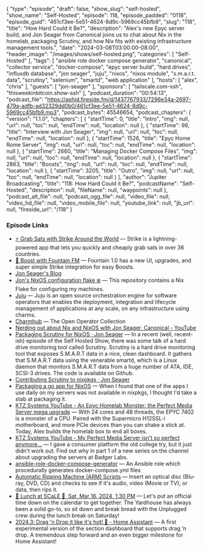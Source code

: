 {
  "type": "episode",
  "draft": false,
  "show_slug": "self-hosted",
  "show_name": "Self-Hosted",
  "episode": 118,
  "episode_padded": "0118",
  "episode_guid": "461cf3ee-5e51-4624-8d9c-5969cc45bfb9",
  "slug": "118",
  "title": "How Hard Could it Be?",
  "description": "Alex's new Epyc server build, and Jon Seager from Canonical joins us to chat about Nix in the homelab, packaging Scrutiny, and how Nix fits with existing infrastructure management tools.",
  "date": "2024-03-08T03:00:00-08:00",
  "header_image": "/images/shows/self-hosted.png",
  "categories": [
    "Self-Hosted"
  ],
  "tags": [
    "ansible role docker compose generator",
    "canonical",
    "collector service",
    "docker-compose",
    "epyc server build",
    "hard drives",
    "influxdb database",
    "jon seager",
    "juju",
    "nixos",
    "nixos module",
    "s.m.a.r.t. data",
    "scrutiny",
    "selenium",
    "smartd",
    "web application"
  ],
  "hosts": [
    "alex",
    "chris"
  ],
  "guests": [
    "jon-seager"
  ],
  "sponsors": [
    "tailscale.com-ssh",
    "thisweekinbitcoin.show-ssh"
  ],
  "podcast_duration": "00:54:13",
  "podcast_file": "https://aphid.fireside.fm/d/1437767933/7296e34a-2697-479a-adfb-ad32329dd0b0/461cf3ee-5e51-4624-8d9c-5969cc45bfb9.mp3",
  "podcast_bytes": 45546654,
  "podcast_chapters": {
    "version": "1.1.0",
    "chapters": [
      {
        "startTime": 0,
        "title": "Intro",
        "img": null,
        "url": null,
        "toc": null,
        "endTime": null,
        "location": null
      },
      {
        "startTime": 98,
        "title": "Interview with Jon Seager",
        "img": null,
        "url": null,
        "toc": null,
        "endTime": null,
        "location": null
      },
      {
        "startTime": 1526,
        "title": "Epyc Home Rome Server",
        "img": null,
        "url": null,
        "toc": null,
        "endTime": null,
        "location": null
      },
      {
        "startTime": 2660,
        "title": "Managing Docker Compose Files",
        "img": null,
        "url": null,
        "toc": null,
        "endTime": null,
        "location": null
      },
      {
        "startTime": 2863,
        "title": "Boosts",
        "img": null,
        "url": null,
        "toc": null,
        "endTime": null,
        "location": null
      },
      {
        "startTime": 3205,
        "title": "Outro",
        "img": null,
        "url": null,
        "toc": null,
        "endTime": null,
        "location": null
      }
    ],
    "author": "Jupiter Broadcasting",
    "title": "118: How Hard Could it Be?",
    "podcastName": "Self-Hosted",
    "description": null,
    "fileName": null,
    "waypoints": null
  },
  "podcast_alt_file": null,
  "podcast_ogg_file": null,
  "video_file": null,
  "video_hd_file": null,
  "video_mobile_file": null,
  "youtube_link": null,
  "jb_url": null,
  "fireside_url": "/118"
}


### Episode Links

  * [⚡ Grab Sats with Strike Around the World](https://strike.me/download/ "⚡ Grab Sats with Strike Around the World") — Strike is a lightning-powered app that lets you quickly and cheaply grab sats in over 36 countries. 
  * [🎉 Boost with Fountain FM](https://www.fountain.fm/ "🎉 Boost with Fountain FM") — Fountain 1.0 has a new UI, upgrades, and super simple Strike integration for easy Boosts.
  * [Jon Seager's Blog](https://jnsgr.uk/posts "Jon Seager's Blog")
  * [Jon's NixOS configuration flake ❄️](https://github.com/jnsgruk/nixos-config "Jon's NixOS configuration flake ❄️") — This repository contains a Nix Flake for configuring my machines.
  * [Juju](https://juju.is/ "Juju") — Juju is an open source orchestration engine for software operators that enables the deployment, integration and lifecycle management of applications at any scale, on any infrastructure using charms.
  * [Charmhub](https://charmhub.io/ "Charmhub") — The Open Operator Collection
  * [Nerding out about Nix and NixOS with Jon Seager, Canonical - YouTube](https://www.youtube.com/watch?v=9l-U2NwbKOc "Nerding out about Nix and NixOS with Jon Seager, Canonical - YouTube")
  * [Packaging Scrutiny for NixOS · Jon Seager](https://jnsgr.uk/2024/02/packaging-scrutiny-for-nixos/ "Packaging Scrutiny for NixOS · Jon Seager") — In a recent (well, recent-ish) episode of the Self Hosted Show, there was some talk of a hard drive monitoring tool called Scrutiny. Scrutiny is a hard drive monitoring tool that exposes S.M.A.R.T data in a nice, clean dashboard. It gathers that S.M.A.R.T data using the venerable smartd, which is a Linux daemon that monitors S.M.A.R.T data from a huge number of ATA, IDE, SCSI-3 drives. The code is available on Github.
  * [Contributing Scrutiny to nixpkgs · Jon Seager](https://jnsgr.uk/2024/02/contributing-scrutiny-to-nixpkgs/ "Contributing Scrutiny to nixpkgs · Jon Seager")
  * [Packaging a go app for NixOS](https://blog.ktz.me/packaging-a-go-app-for-nixos/ "Packaging a go app for NixOS") — When I found that one of the apps I use daily on my servers was not available in nixpkgs, I thought I'd take a stab at packaging it. 
  * [KTZ Systems YouTube - An Epyc Homelab Monster: the Perfect Media Server mega upgrade](https://youtu.be/91dp5l44X8A "KTZ Systems YouTube - An Epyc Homelab Monster: the Perfect Media Server mega upgrade") — With 24 cores and 48 threads, the EPYC 7402 is a monster of a CPU. Paired with the Supermicro H12SSL-i motherboard, and more PCIe devices than you can shake a stick at. Today, Alex builds the homelab box to end all boxes.
  * [KTZ Systems YouTube - My Perfect Media Server isn't so perfect anymore...](https://youtu.be/B2cjMSVRC-c "KTZ Systems YouTube - My Perfect Media Server isn't so perfect anymore...") — I gave a consumer platform the old college try, but it just didn't work out. Find out why in part 1 of a new series on the channel about upgrading the servers at Badger Labs.
  * [ansible-role-docker-compose-generator](https://github.com/ironicbadger/ansible-role-docker-compose-generator "ansible-role-docker-compose-generator") — An Ansible role which procedurally generates docker-compose.yml files
  * [Automatic Ripping Machine (ARM) Scripts](https://github.com/automatic-ripping-machine/automatic-ripping-machine "Automatic Ripping Machine \(ARM\) Scripts") — Insert an optical disc (Blu-ray, DVD, CD) and checks to see if it's audio, video (Movie or TV), or data, then rips it.
  * [🍔 Lunch at SCaLE 🍇, Sat, Mar 16, 2024, 1:30 PM](https://www.meetup.com/jupiterbroadcasting/events/298780542/ "🍔 Lunch at SCaLE 🍇, Sat, Mar 16, 2024, 1:30 PM") — Let's put an official time down on the calendar to get together. The Yardhouse has always been a solid go-to, so sit down and break bread with the Unplugged crew during the lunch break on Saturday!
  * [2024.3: Drag 'n Drop it like it's hot! 🎉 - Home Assistant](https://www.home-assistant.io/blog/2024/03/06/release-20243/ "2024.3: Drag 'n Drop it like it's hot! 🎉 - Home Assistant") — A first experimental version of the section dashboard that supports drag ’n drop. A tremendous step forward and an even bigger milestone for Home Assistant!


